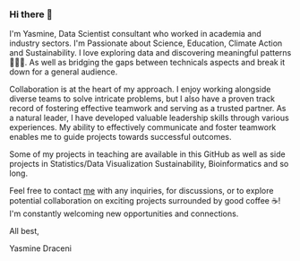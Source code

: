 ### Hi there 👋

I'm Yasmine, Data Scientist consultant who worked in academia and industry sectors. I'm Passionate about Science, Education, Climate Action and Sustainability. I love exploring data and discovering meaningful patterns 🕵🏼‍♀️. As well as bridging the gaps between technicals aspects and break it down for a general audience.

Collaboration is at the heart of my approach. I enjoy working alongside diverse teams to solve intricate problems, but I also have a proven track record of fostering effective teamwork and serving as a trusted partner. As a natural leader, I have developed valuable leadership skills through various experiences. My ability to effectively communicate and foster teamwork enables me to guide projects towards successful outcomes.

Some of my projects in teaching are available in this GitHub as well as side projects in Statistics/Data Visualization Sustainability, Bioinformatics and so long.

Feel free to contact [me](yasmine.draceni@gmail.com) with any inquiries, for discussions, or to explore potential collaboration on exciting projects surrounded by good coffee ☕! I'm constantly welcoming new opportunities and connections.

All best,

Yasmine Draceni
